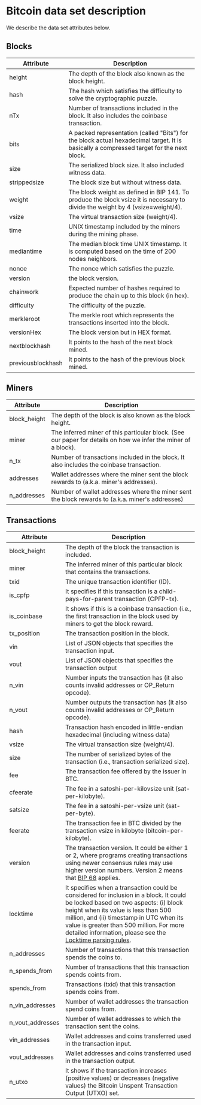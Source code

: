 # Bitcoin data set description

We describe the data set attributes below.

## Blocks

| Attribute | Description |
| --- | --- |
| height | The depth of the block also known as the block height. |
| hash | The hash which satisfies the difficulty to solve the cryptographic puzzle. |
| nTx | Number of transactions included in the block. It also includes the coinbase transaction. |
| bits | A packed representation (called "Bits") for the block actual hexadecimal target. It is basically a compressed target for the next block. |
| size | The serialized block size. It also included witness data. |
| strippedsize | The block size but without witness data. |
| weight | The block weight as defined in BIP 141. To produce the block vsize it is necessary to divide the weight by 4 (vsize=weight/4). |
| vsize | The virtual transaction size (weight/4). |
| time | UNIX timestamp included by the miners during the mining phase. |
| mediantime | The median block time UNIX timestamp. It is computed based on the time of 200 nodes neighbors. |
| nonce | The nonce which satisfies the puzzle. |
| version | the block version. |
| chainwork | Expected number of hashes required to produce the chain up to this block (in hex). |
| difficulty | The difficulty of the puzzle. |
| merkleroot | The merkle root which represents the transactions inserted into the block. |
| versionHex | The block version but in HEX format. |
| nextblockhash | It points to the hash of the next block mined. |
| previousblockhash | It points to the hash of the previous block mined. |

## Miners

| Attribute | Description |
| --- | --- |
| block_height | The depth of the block is also known as the block height. |
| miner | The inferred miner of this particular block. (See our paper for details on how we infer the miner of a block). |
| n_tx | Number of transactions included in the block. It also includes the coinbase transaction.  |
| addresses |  Wallet addresses where the miner sent the block rewards to (a.k.a. miner's addresses). |
| n_addresses | Number of wallet addresses where the miner sent the block rewards to (a.k.a. miner's addresses)  |

## Transactions

| Attribute | Description |
| --- | --- |
| block_height | The depth of the block the transaction is included. |
| miner | The inferred miner of this particular block that contains the transactions. |
| txid | The unique transaction identifier (ID). |
| is_cpfp | It specifies if this transaction is a child-pays-for-parent transaction (CPFP-tx). |
| is_coinbase | It shows if this is a coinbase transaction (i.e., the first transaction in the block used by miners to get the block reward. |
| tx_position | The transaction position in the block. |
| vin | List of JSON objects that specifies the transaction input. |
| vout | List of JSON objects that specifies the transaction output |
| n_vin | Number inputs the transaction has (it also counts invalid addresses or OP_Return opcode). |
| n_vout | Number outputs the transaction has (it also counts invalid addresses or OP_Return opcode). |
| hash | Transaction hash encoded in little-endian hexadecimal (including witness data) |
| vsize | The virtual transaction size (weight/4). |
| size | The number of serialized bytes of the transaction (i.e., transaction serialized size). |
| fee | The transaction fee offered by the issuer in BTC. |
| cfeerate | The fee in a satoshi-per-kilovsize unit (sat-per-kilobyte). |
| satsize | The fee in a satoshi-per-vsize unit (sat-per-byte). |
| feerate | The transaction fee in BTC divided by the transaction vsize in kilobyte (bitcoin-per-kilobyte). |
| version | The transaction version. It could be either 1 or 2, where programs creating transactions using newer consensus rules may use higher version numbers. Version 2 means that [BIP 68](https://github.com/bitcoin/bips/blob/master/bip-0068.mediawiki#specification) applies. |
| locktime | It specifies when a transaction could be considered for inclusion in a block. It could be locked based on two aspects: (i) block height when its value is less than 500 million, and (ii) timestamp in UTC when its value is greater than 500 million. For more detailed information, please see the [Locktime parsing rules](https://developer.bitcoin.org/devguide/transactions.html#locktime-and-sequence-number). |
| n_addresses | Number of transactions that this transaction spends the coins to. |
| n_spends_from | Number of transactions that this transaction spends coints from. |
| spends_from | Transactions (txid) that this transaction spends coins from. |
| n_vin_addresses | Number of wallet addresses the transaction spend coins from. |
| n_vout_addresses | Number of wallet addresses to which the transaction sent the coins. |
| vin_addresses | Wallet addresses and coins transferred used in the transaction input. |
| vout_addresses | Wallet addresses and coins transferred used in the transaction output. |
| n_utxo | It shows if the transaction increases (positive values) or decreases (negative values) the Bitcoin Unspent Transaction Output (UTXO) set. |
